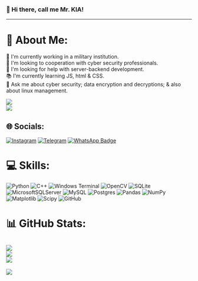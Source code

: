 ### 👋 Hi there, call me Mr. KIA!

---

# 👤 About Me:
💼 I'm currently working in a military institution.<br>🤝 I'm looking to cooperation with cyber security professionals.<br>👬 I'm looking for help with server-backend development.<br>📚 I'm currently learning JS, html & CSS.<br>💬 Ask me about cyber security; data encryption and decryptions; & also about linux management.<br>

![](https://komarev.com/ghpvc/?username=Brav0S1X&color=fb4362)<br>[![](https://visitcount.itsvg.in/api?id=Brav0S1X&icon=0&color=0)](https://visitcount.itsvg.in)
## 🌐 Socials:
[![Instagram](https://img.shields.io/badge/Instagram-%23E4405F.svg?logo=Instagram&logoColor=white)](https://instagram.com/mr.d_bug) [![Telegram](https://img.shields.io/badge/Telegram-2CA5E0?logo=telegram&logoColor=white)](https://t.me/mr_D_bugger) [![WhatsApp Badge](https://img.shields.io/badge/WhatsApp-25D366?logo=whatsapp&logoColor=white)](https://wa.me/989117335899)


# 💻 Skills:
![Python](https://img.shields.io/badge/python-3670A0?style=for-the-badge&logo=python&logoColor=ffdd54) ![C++](https://img.shields.io/badge/c++-%2300599C.svg?style=for-the-badge&logo=c%2B%2B&logoColor=white) ![Windows Terminal](https://img.shields.io/badge/Windows%20Terminal-%234D4D4D.svg?style=for-the-badge&logo=windows-terminal&logoColor=white) ![OpenCV](https://img.shields.io/badge/opencv-%23white.svg?style=for-the-badge&logo=opencv&logoColor=white) ![SQLite](https://img.shields.io/badge/sqlite-%2307405e.svg?style=for-the-badge&logo=sqlite&logoColor=white) ![MicrosoftSQLServer](https://img.shields.io/badge/Microsoft%20SQL%20Server-CC2927?style=for-the-badge&logo=microsoft%20sql%20server&logoColor=white) ![MySQL](https://img.shields.io/badge/mysql-4479A1.svg?style=for-the-badge&logo=mysql&logoColor=white) ![Postgres](https://img.shields.io/badge/postgres-%23316192.svg?style=for-the-badge&logo=postgresql&logoColor=white) ![Pandas](https://img.shields.io/badge/pandas-%23150458.svg?style=for-the-badge&logo=pandas&logoColor=white) ![NumPy](https://img.shields.io/badge/numpy-%23013243.svg?style=for-the-badge&logo=numpy&logoColor=white) ![Matplotlib](https://img.shields.io/badge/Matplotlib-%23ffffff.svg?style=for-the-badge&logo=Matplotlib&logoColor=black) ![Scipy](https://img.shields.io/badge/SciPy-%230C55A5.svg?style=for-the-badge&logo=scipy&logoColor=%white) ![GitHub](https://img.shields.io/badge/github-%23121011.svg?style=for-the-badge&logo=github&logoColor=white)
# 📊 GitHub Stats:
![](https://github-readme-stats.vercel.app/api?username=Brav0S1X&theme=dark&hide_border=false&include_all_commits=false&count_private=false)<br/>
![](https://github-readme-streak-stats.herokuapp.com/?user=Brav0S1X&theme=dark&hide_border=false)<br/>
![](https://github-readme-stats.vercel.app/api/top-langs/?username=Brav0S1X&theme=dark&hide_border=false&include_all_commits=false&count_private=false&layout=compact)
---
![](https://quotes-github-readme.vercel.app/api?type=horizontal&theme=radical)




